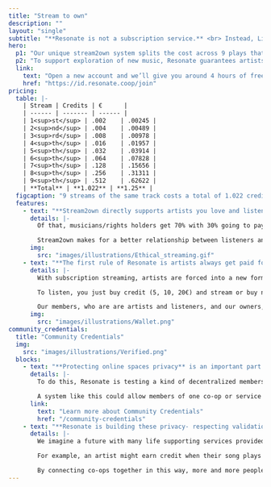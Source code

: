 ```yaml
---
title: "Stream to own"
description: ""
layout: "single"
subtitle: "**Resonate is not a subscription service.** <br> Instead, Listeners pay each time they play a track until they own it."
hero:
  p1: "Our unique stream2own system splits the cost across 9 plays that start very low (a fifth of a penny) and increase each time that track is played. If Listeners love a track, they have the option to pay the full price (about 1.25 €) or “buy now”."
  p2: "To support exploration of new music, Resonate guarantees artists a minimum earning of One Cent per Play while keeping the price so low Listeners can stream dozens of tracks for the first time for pennies (about 4 cents an hour in most cases). This way, listeners start as explorers and become backers."
  link:
    text: "Open a new account and we’ll give you around 4 hours of free credit"
    href: "https://id.resonate.coop/join"
pricing:
  table: |-
    | Stream | Credits | €      |
    | ------ | ------- | ------ |
    | 1<sup>st</sup> | .002    | .00245 |
    | 2<sup>nd</sup> | .004    | .00489 |
    | 3<sup>rd</sup> | .008    | .00978 |
    | 4<sup>th</sup> | .016    | .01957 |
    | 5<sup>th</sup> | .032    | .03914 |
    | 6<sup>th</sup> | .064    | .07828 |
    | 7<sup>th</sup> | .128    | .15656 |
    | 8<sup>th</sup> | .256    | .31311 |
    | 9<sup>th</sup> | .512    | .62622 |
    | **Total** | **1.022** | **1.25** |
  figcaption: "9 streams of the same track costs a total of 1.022 credits. <br>After 9 plays, you own the track."
  features:
    - text: "**Stream2own directly supports artists you love and listen to** with our user-centric payment model."
      details: |-
        Of that, musicians/rights holders get 70% with 30% going to pay for the platform and writer royalties. Resonate pays artists/rights holders out as soon as they’ve earnt 10€ on the platform.

        Stream2own makes for a better relationship between listeners and artists, where they can find representative reward from those who value their music and build a trusted relationship with listeners who will be their advocates.
      img:
        src: "images/illustrations/Ethical_streaming.gif"
    - text: "**The first rule of Resonate is artists always get paid for every play unless they specify otherwise.** Providing total control for musicians and fair trade trust for fans."
      details: |-
        With subscription streaming, artists are forced into a new form of digital servitude as listeners would have to stream a song hundreds of times to equal the price of a single download.    

        To listen, you just buy credit (5, 10, 20€) and stream or buy now.

        Our members, who are are artists and listeners, and our owners, are currently discussing future plans and ideas for new ways to pay, listen and enjoy art on Resonate. Including pay what you want, direct fan support for artists, collective and high streamer subscription offers. Watch this space and contribute your ideas via the topic in the [forum](https://community.resonate.is).
      img:
        src: "images/illustrations/Wallet.png"
community_credentials:
  title: "Community Credentials"
  img:
    src: "images/illustrations/Verified.png"
  blocks:
    - text: "**Protecting online spaces privacy** is an important part of keeping them safe for people."
      details: |-
        To do this, Resonate is testing a kind of decentralized membership or ‘Community Credentials’ that allows co-op memberships, special purchases and simple agreements between Members to be validated without exposing the private data of the people involved. 

        A system like this could allow members of one co-op or service to be recognized by others without personal information being exposed or stored in centralized databases. 
      link:
        text: "Learn more about Community Credentials"
        href: "/community-credentials"
    - text: "**Resonate is building these privacy- respecting validation tools** to help co-operatives work together."
      details: |-
        We imagine a future with many life supporting services provided by different co-ops sharing this kind of safe authentication. 

        For example, an artist might earn credit when their song plays in a co-op coffee shop. Then they could exchange their music earnings as credits for food at a co-op store, or rehearsal space at a land trust, or other services at a time bank in their neighborhood. 

        By connecting co-ops together in this way, more and more people might have the opportunity to use spaces and services that are democratically-owned and managed. We might begin to inhabit a completely ‘co-operative lifestyle’ without the online tracking and data profiling common today.
---
```

